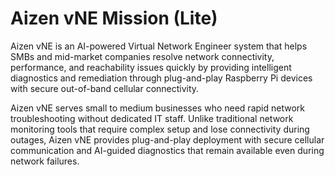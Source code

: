 # Aizen vNE Mission (Lite)

Aizen vNE is an AI-powered Virtual Network Engineer system that helps SMBs and mid-market companies resolve network connectivity, performance, and reachability issues quickly by providing intelligent diagnostics and remediation through plug-and-play Raspberry Pi devices with secure out-of-band cellular connectivity.

Aizen vNE serves small to medium businesses who need rapid network troubleshooting without dedicated IT staff. Unlike traditional network monitoring tools that require complex setup and lose connectivity during outages, Aizen vNE provides plug-and-play deployment with secure cellular communication and AI-guided diagnostics that remain available even during network failures.